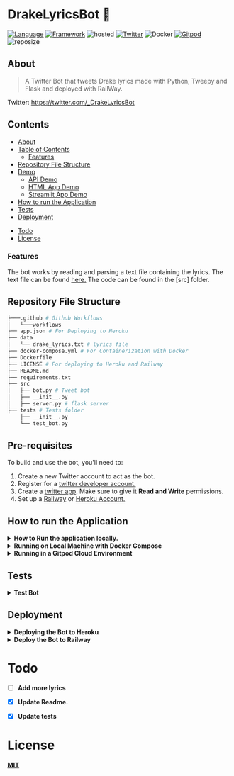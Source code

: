# DrakeLyricsBot :robot:




[![Language](https://img.shields.io/badge/Python-darkblue.svg?style=flat&logo=python&logoColor=white)](https://www.python.org)
[![Framework](https://img.shields.io/badge/Flask-darkgreen.svg?style=flat&logo=flask&logoColor=white)](https://DrakeLyricsBot-api.herokuapp.com/docs)
![hosted](https://img.shields.io/badge/Railway-430098?style=flat&logo=railway&logoColor=white)
[![Twitter](https://img.shields.io/badge/Twitter-blue.svg?style=flat&logo=twitter&logoColor=white)](https://twitter.com/_DrakeLyricsBot)
![Docker](https://img.shields.io/badge/Docker-blue?style=flat&logo=docker&logoColor=white)
[![Gitpod](https://img.shields.io/badge/Gitpod-orange?style=flat&logo=gitpod&logoColor=white)](https://gitpod.io/#https://github.com/Nneji123/DrakeLyricsBot)
![reposize](https://img.shields.io/github/repo-size/Nneji123/drakelyricsbot.git)



## About
>A Twitter Bot that tweets Drake lyrics made with Python, Tweepy and Flask and deployed with RailWay.

Twitter: https://twitter.com/_DrakeLyricsBot




## Contents
  * [About](#about)
  * [Table of Contents](#table-of-contents)
    + [Features](#features)
  * [Repository File Structure](#repository-file-structure)
  * [Demo](#demo)
    + [API Demo](#api-demo)
    + [HTML App Demo](#html-app-demo)
    + [Streamlit App Demo](#streamlit-app-demo)
  * [How to run the Application](#how-to-run-the-application)
  * [Tests](#tests)
  * [Deployment](#deployment)
- [Todo](#todo)
- [License](#license)

### Features
The bot works by reading and parsing a text file containing the lyrics. The text file can be found [here.](https://github.com/Nneji123/drakelyricsbot/data/drake_lyrics.txt) The code can be found in the [src] folder.



## Repository File Structure
```bash
├───.github # Github Workflows
│   └───workflows
├── app.json # For Deploying to Heroku
├── data
│   └── drake_lyrics.txt # lyrics file
├── docker-compose.yml # For Containerization with Docker
├── Dockerfile
├── LICENSE # For deploying to Heroku and Railway
├── README.md
├── requirements.txt
├── src
│   ├── bot.py # Tweet bot
│   ├── __init__.py
│   ├── server.py # flask server
├── tests # Tests folder
    ├── __init__.py
    └── test_bot.py

```

## Pre-requisites

To build and use the bot, you'll need to:
 
 1. Create a new Twitter account to act as the bot.
 2. Register for a [twitter developer account.](https://developer.twitter.com/en)  
 3. Create a [twitter app](https://developer.twitter.com/en/portal/projects-and-apps). Make sure to give it **Read and Write** permissions.
 4. Set up a [Railway](https://railway.app/) or [Heroku Account.](https://heroku.com)

 


## How to run the Application
<details>
    <summary><b>How to Run the application locally.<b></summary>


To make your own bot follow these steps:

1. Clone this repository on your local machine
2. Create a virtual environment in your project's root directory: `python3 -m venv environment && source environment/bin/activate`
3. Install the required libraries using pip: `pip install -r requirements.txt`
4. Create a file called `.env` in the root directory of your project. Put your twitter App keys there (and any other keys required for scraping data if needed). 
    * THIS IS JUST FOR TESTING. Once everything is tested and ready to deploy, you'll move these to environment variables.
    * ADD THIS FILE(`.env`) TO THE .gitignore so you're not putting your api keys publicly on github!
```
ACCESS_TOKEN=<YOUR_ACCESS_TOKEN_HERE>
ACCESS_TOKEN_SECRET=<YOUR_ACCESS_TOKEN_SECRET_HERE>
CONSUMER_KEY=<YOUR_CONSUMER_KEY_HERE>
CONSUMER_SECRET=<YOUR_CONSUMER_SECRET_HERE>
```
1. Make changes in the logic of the bot by modyifing `src/bot.py`
2. Test your changes locally by running `python src/bot.py` from the root directory of your project

</details>


<details> 
  <summary><b>Running on Local Machine with Docker Compose</b></summary>

**You can also run the application in a docker container using docker compose(if you have it installed)**

1. Clone the repository:
```bash
git clone https://github.com/Nneji123/DrakeLyricsBot.git
```

2. Change the directory:
```
cd DrakeLyricsBot
```

3. Run the docker compose command
```docker
docker compose up -d --build 
```
And then the lyrics should be tweeted.
</details>


<details> 
  <summary><b>Running in a Gitpod Cloud Environment</b></summary>


**Click the button below to start a new development environment:**

[![Open in Gitpod](https://gitpod.io/button/open-in-gitpod.svg)](https://gitpod.io/#https://github.com/Nneji123/DrakeLyricsBot)
</details>

## Tests
<details> 
  <summary><b>Test Bot</b></summary>

To test the API functions do the following:
1. Clone the repository:
```
git clone https://github.com/Nneji123/DrakeLyricsBot.git
```
2. Change the working directory and install the requirements and pytest:
```
cd drakelyricsbot
pip install -r requirements.txt
```
3. Move to the tests folder and run the tests
```
cd .. && pytest tests
```
</details>

## Deployment

<details> 
  <summary><b>Deploying the Bot to Heroku</b></summary>

Click the button below to deploy the application.

[![Deploy](https://www.herokucdn.com/deploy/button.png)](https://heroku.com/deploy)



</details>

<details>
    <summary><b>Deploy the Bot to Railway<b></summary>
Click the button below to deploy the bot to railway
[![Deploy on Railway](https://railway.app/button.svg)](https://railway.app/new?template=https%3A%2F%2Fgithub.com%2Fnneji123%2Fdrakelyricsbot)


</details>


# Todo
- [ ] Add more lyrics
- [x] Update Readme.
- [x] Update tests


# License
[MIT](https://github.com/Nneji123/DrakeLyricsBot/LICENSE.md)









